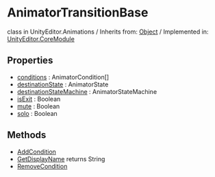 # AnimatorTransitionBase
class in UnityEditor.Animations
 / Inherits from: <a href="https://docs.unity3d.com/6000.0/Documentation/ScriptReference/Object.html">Object</a> / Implemented in: <a href="https://docs.unity3d.com/6000.0/Documentation/ScriptReference/UnityEditor.CoreModule.html">UnityEditor.CoreModule</a>

## Properties
- <a href="https://docs.unity3d.com/6000.0/Documentation/ScriptReference/AnimatorTransitionBase-conditions.html">conditions</a> : AnimatorCondition[]
- <a href="https://docs.unity3d.com/6000.0/Documentation/ScriptReference/AnimatorTransitionBase-destinationState.html">destinationState</a> : AnimatorState
- <a href="https://docs.unity3d.com/6000.0/Documentation/ScriptReference/AnimatorTransitionBase-destinationStateMachine.html">destinationStateMachine</a> : AnimatorStateMachine
- <a href="https://docs.unity3d.com/6000.0/Documentation/ScriptReference/AnimatorTransitionBase-isExit.html">isExit</a> : Boolean
- <a href="https://docs.unity3d.com/6000.0/Documentation/ScriptReference/AnimatorTransitionBase-mute.html">mute</a> : Boolean
- <a href="https://docs.unity3d.com/6000.0/Documentation/ScriptReference/AnimatorTransitionBase-solo.html">solo</a> : Boolean

## Methods
- <a href="https://docs.unity3d.com/6000.0/Documentation/ScriptReference/AnimatorTransitionBase.AddCondition.html">AddCondition</a>
- <a href="https://docs.unity3d.com/6000.0/Documentation/ScriptReference/AnimatorTransitionBase.GetDisplayName.html">GetDisplayName</a> returns String
- <a href="https://docs.unity3d.com/6000.0/Documentation/ScriptReference/AnimatorTransitionBase.RemoveCondition.html">RemoveCondition</a>
